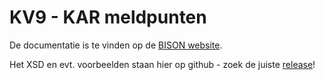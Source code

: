 # KV9 - KAR meldpunten

De documentatie is te vinden op de [BISON website](http://bison.dova.nu/standaarden/kv9).

Het XSD en evt. voorbeelden staan hier op github - zoek de juiste [release](http://github.com/BISONNL/KV9/releases)!